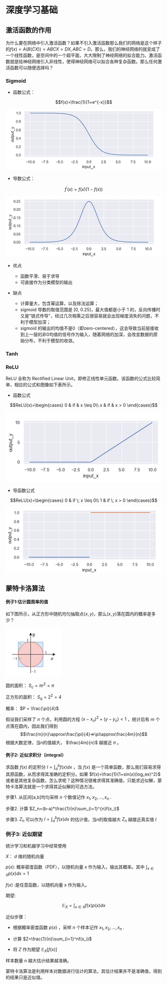 # 深度学习基础
## 激活函数的作用
为什么要在网络中引入激活函数？如果不引入激活函数那么我们的网络是这个样子的$f(x)=A(B(CX))=ABCX=DX,ABC=D$。那么，我们的神经网络的就变成了一个线性函数，是空间中的一个超平面，大大限制了神经网络的拟合能力。激活函数就是给神经网络引入非线性，使得神经网络可以拟合各种复杂函数。那么任何激活函数可以随便选择吗？

### Sigmoid
* 函数公式：

$$f(x)=\frac{1}{1+e^{-x}}$$

<img src="asset/sigmoid.png">

* 导数公式：

$$f^{'}(x)=f(x)(1-f(x))$$

<img src="asset/sigmoid_diff.png">

* 优点
    * 函数平滑、易于求导
    * 可直接作为分类模型的输出

* 缺点
    * 计算量大，包含幂运算，以及除法运算；
    * sigmoid 导数的取值范围是 [0, 0.25]，最大值都是小于 1 的，反向传播时又是"链式传导"，经过几次相乘之后很容易就会出现梯度消失的问题，不利于模型加深；
    * sigmoid 的输出的均值不是0（即zero-centered），这会导致当前层接收到上一层的非0均值的信号作为输入，随着网络的加深，会改变数据的原始分布，不利于模型的收敛。

### Tanh


### ReLU
ReLU 全称为 Rectified Linear Unit，即修正线性单元函数。该函数的公式比较简单，相应的公式和图像如下表所示。
* 函数公式

$$ReLU(x)=\begin{cases}  
0 & if & x \leq 0\\
x & if & x > 0 
\end{cases}$$

<img src="asset/relu.png">

* 导函数公式

$$ReLU(x)=\begin{cases}  
0 & if \; x \leq 0\\
1 & if \; x > 0 
\end{cases}$$

<img src="asset/relu_diff.png">


## 蒙特卡洛算法

#### 例子1:估计圆周率的值

如下图所示，从正方形中随机均匀抽取点$(x,y)$，那么$(x,y)$落在圆内的概率是多少？

<img src="asset/mento_1.png">

圆的面积： $S_c = \pi r^2=\pi$ 

正方形的面积： $S_q = 2^2=4$ 

概率： $P = \frac{\pi}{4}$ 

假设我们采样了 $n$ 个点，利用圆的方程 $(x-x_o)^2+(y-y_o)<1$ ，统计后有 $m$ 个点落在圆内，因此我们得到
$$\frac{m}{n}\approx\frac{\pi}{4}=>\pi\approx\frac{4m}{n}$$
根据大数定律，当n的值越大， $\frac{4m}{n}$ 越接近 $\pi$ 。

#### 例子2: 近似求积分（integral）
求函数 $f(x)$ 的定积分 $I=\int^b_af(x)dx$ ，当 $f(x)$ 是一个简单函数，那么我们容易求得其原函数，从而求得其准确的定积分。如果 $f(x)=\frac{1}{1+sin(x)(log_ex)^2}$ 或者是其他复杂函数，怎么求呢？这种情况很难求得其准确值，只能求近似解，蒙特卡洛算法就是一个求得其近似解的可选方法。

步骤1. 从区间[a,b]均匀采样 $n$ 个数值记作 ${x_1,x_2,...,x_n}$ .

步骤2. 计算 $Z_n=(b-a)*\frac{1}{n}\sum_{i=1}^{n}f(x_i)$ 

步骤3. $Z_n$ 可以作为 $I=\int^b_af(x)dx$ 的估计值，当$n$的取值越大 $Z_n$ 越接近真实值 $I$ 

### 例子3: 近似期望
统计学习和机器学习中经常使用

$X$： $d$ 维的随机向量

$p(x)$: 概率密度函数（PDF），️以随机向量 $x$ 作为输入，输出其概率。其中 $\int_{x \in X}p(x)dx=1$ 

$f(x)$ :是任意函数，以随机向量 $x$ 作为输入。

期望: 

$$\mathbb{E}_X = \int_{x \in X}f(x)p(x)dx$$ 


近似步骤：

* 根据概率密度函数 $p(x)$ ，采样 $n$ 个样本记作 $x_1,x_2,...,x_n$ .

* 计算 $Z=\frac{1}{n}\sum_{i=1}^nf(x_i)$ 

* 将 $Z$ 作为期望 $\mathbb{E}_{X}[f(x)]$

样本数量 $n$ 越大估计结果越准确。

蒙特卡洛算法是利用样本对数据进行估计的算法，其估计结果并不是准确值，得到的结果只是近似值。










